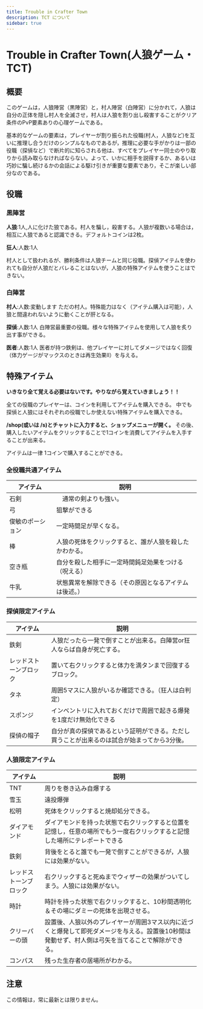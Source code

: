 ```yaml
---
title: Trouble in Crafter Town
description: TCT について
sidebar: true
---
```

# Trouble in Crafter Town(人狼ゲーム・TCT)

## 概要

このゲームは，人狼陣営（黒陣営）と，村人陣営（白陣営）に分かれて，人狼は自分の正体を隠し村人を全滅させ，村人は人狼を割り出し殺害することがクリア条件のPvP要素ありの心理ゲームである。

基本的なゲームの要素は，プレイヤーが割り振られた役職(村人，人狼など)を互いに推理し合うだけのシンプルなものであるが，推理に必要な手がかりは一部の役職（探偵など）で断片的に知らされる他は、すべてをプレイヤー同士のやり取りから読み取らなければならない。よって、いかに相手を説得するか、あるいは巧妙に騙し続けるかの会話による駆け引きが重要な要素であり，そこが楽しい部分なのである。

## 役職

### 黒陣営

**人狼**:1人,人に化けた狼である。村人を騙し，殺害する。人狼が複数いる場合は，相互に人狼であると認識できる。デフォルトコインは2枚。

**狂人**:人数:1人

村人として扱われるが、勝利条件は人狼チームと同じ役職。探偵アイテムを使われても自分が人狼だとバレることはないが，人狼の特殊アイテムを使うことはできない。

### 白陣営

**村人**:人数:変動します
ただの村人。特殊能力はなく（アイテム購入は可能），人狼と間違われないように動くことが肝となる。

**探偵**:人数:1人
白陣営最重要の役職。様々な特殊アイテムを使用して人狼を炙り出す事ができる。

**医者**:人数:1人
医者が持つ鉄剣は、他プレイヤーに対してダメージではなく回復（体力ゲージがマックスのときは再生効果II）を与える。

## 特殊アイテム

**いきなり全て覚える必要はないです。やりながら覚えていきましょう！！**

全ての役職のプレイヤーは、コインを利用してアイテムを購入できる。
中でも探偵と人狼にはそれぞれの役職でしか使えない特殊アイテムを購入できる。

**/shop(或いは /s)とチャットに入力すると、ショップメニューが開く。**
その後、購入したいアイテムをクリックすることで1コインを消費してアイテムを入手することが出来る。

アイテムは一律 1コインで購入することができる。

### 全役職共通アイテム

| アイテム | 説明          |
| ---- | ----------- |
| 石剣   | 　通常の剣よりも強い。 |
| 弓 | 狙撃ができる |
| 俊敏のポーション | 一定時間足が早くなる。 |
| 棒 | 人狼の死体をクリックすると、誰が人狼を殺したかわかる。 |
| 空き瓶 | 自分を殺した相手に一定時間鈍足効果をつける（呪える） |
| 牛乳 | 状態異常を解除できる（その原因となるアイテムは後述。） |

### 探偵限定アイテム

| アイテム | 説明          |
| ---- | ----------- |
| 鉄剣 | 人狼だったら一発で倒すことが出来る。白陣営or狂人ならば自身が死亡する。 |
| レッドストーンブロック | 置いて右クリックすると体力を満タンまで回復するブロック。 |
| タネ | 周囲5マスに人狼がいるか確認できる。（狂人は白判定） |
| スポンジ |インベントリに入れておくだけで周囲で起きる爆発を1度だけ無効化できる  |
| 探偵の帽子 | 自分が真の探偵であるという証明ができる。ただし買うことが出来るのは試合が始まってから3分後。 |

### 人狼限定アイテム


| アイテム | 説明          |
| ---- | ----------- |
| TNT | 周りを巻き込み自爆する |
| 雪玉 | 遠投爆弾 |
| 松明 | 死体をクリックすると焼却処分できる。 |
| ダイアモンド | ダイアモンドを持った状態で右クリックすると位置を記憶し，任意の場所でもう一度右クリックすると記憶した場所にテレポートできる |
| 鉄剣 | 背後をとると誰でも一発で倒すことができるが，人狼には効果がない。 |
| レッドストーンブロック | 右クリックすると死ぬまでウィザーの効果がついてしまう。人狼には効果がない。 |
| 時計 | 時計を持った状態で右クリックすると、10秒間透明化＆その場にダミーの死体を出現させる。 |
| クリーパーの頭 | 設置後、人狼以外のプレイヤーが周囲3マス以内に近づくと爆発して即死ダメージを与える。設置後10秒間は発動せず、村人側は弓矢を当てることで解除ができる。 |
| コンパス | 残った生存者の居場所がわかる。 |

## 注意

この情報は，常に最新とは限りません。
